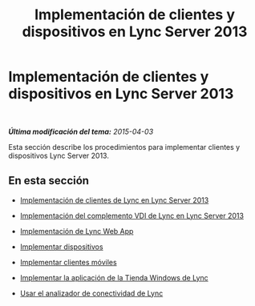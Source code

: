 ﻿---
title: Implementación de clientes y dispositivos en Lync Server 2013
TOCTitle: Implementación de clientes y dispositivos en Lync Server 2013
ms:assetid: fa2e6bb4-6c95-478d-8ee0-fc1b2cc14ee3
ms:mtpsurl: https://technet.microsoft.com/es-es/library/JJ205404(v=OCS.15)
ms:contentKeyID: 48277259
ms.date: 01/07/2017
mtps_version: v=OCS.15
ms.translationtype: HT
---

# Implementación de clientes y dispositivos en Lync Server 2013

 

_**Última modificación del tema:** 2015-04-03_

Esta sección describe los procedimientos para implementar clientes y dispositivos Lync Server 2013.

## En esta sección

  - [Implementación de clientes de Lync en Lync Server 2013](lync-server-2013-deploying-lync-clients.md)

  - [Implementación del complemento VDI de Lync en Lync Server 2013](lync-server-2013-deploying-the-lync-vdi-plug-in.md)

  - [Implementación de Lync Web App](lync-server-2013-deploying-lync-web-app.md)

  - [Implementar dispositivos](lync-server-2013-deploying-devices.md)

  - [Implementar clientes móviles](lync-server-2013-deploying-mobile-clients.md)

  - [Implementar la aplicación de la Tienda Windows de Lync](lync-server-2013-deploying-lync-windows-store-app.md)

  - [Usar el analizador de conectividad de Lync](lync-server-2013-using-lync-connectivity-analyzer.md)

